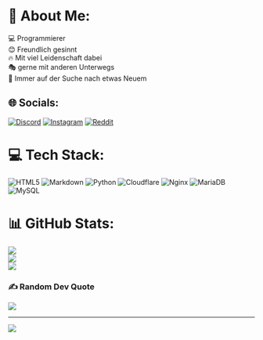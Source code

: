 # 💫 About Me:
💻 Programmierer<br>😊 Freundlich gesinnt<br>🔥 Mit viel Leidenschaft dabei<br>🎭 gerne mit anderen Unterwegs<br>🔭 Immer auf der Suche nach etwas Neuem


## 🌐 Socials:
[![Discord](https://img.shields.io/badge/Discord-%237289DA.svg?logo=discord&logoColor=white)](htttps://discord.gg/UckgcQZcNE) [![Instagram](https://img.shields.io/badge/Instagram-%23E4405F.svg?logo=Instagram&logoColor=white)](https://instagram.com/zarroc05) [![Reddit](https://img.shields.io/badge/Reddit-%23FF4500.svg?logo=Reddit&logoColor=white)](https://reddit.com/user/zarroc79) 

# 💻 Tech Stack:
![HTML5](https://img.shields.io/badge/html5-%23E34F26.svg?style=for-the-badge&logo=html5&logoColor=white) ![Markdown](https://img.shields.io/badge/markdown-%23000000.svg?style=for-the-badge&logo=markdown&logoColor=white) ![Python](https://img.shields.io/badge/python-3670A0?style=for-the-badge&logo=python&logoColor=ffdd54) ![Cloudflare](https://img.shields.io/badge/Cloudflare-F38020?style=for-the-badge&logo=Cloudflare&logoColor=white) ![Nginx](https://img.shields.io/badge/nginx-%23009639.svg?style=for-the-badge&logo=nginx&logoColor=white) ![MariaDB](https://img.shields.io/badge/MariaDB-003545?style=for-the-badge&logo=mariadb&logoColor=white) ![MySQL](https://img.shields.io/badge/mysql-%2300f.svg?style=for-the-badge&logo=mysql&logoColor=white)
# 📊 GitHub Stats:
![](https://github-readme-stats.vercel.app/api?username=zarroc05&theme=darcula&hide_border=false&include_all_commits=false&count_private=false)<br/>
![](https://github-readme-streak-stats.herokuapp.com/?user=zarroc05&theme=darcula&hide_border=false)<br/>
![](https://github-readme-stats.vercel.app/api/top-langs/?username=zarroc05&theme=darcula&hide_border=false&include_all_commits=false&count_private=false&layout=compact)

### ✍️ Random Dev Quote
![](https://quotes-github-readme.vercel.app/api?type=horizontal&theme=dark)

---
[![](https://visitcount.itsvg.in/api?id=zarroc05&icon=5&color=12)](https://visitcount.itsvg.in)

<!-- Proudly created with GPRM ( https://gprm.itsvg.in ) -->

